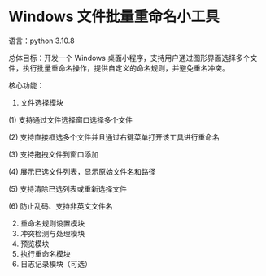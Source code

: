 #  Windows 文件批量重命名小工具

语言：python 3.10.8

总体目标：开发一个 Windows 桌面小程序，支持用户通过图形界面选择多个文件，执行批量重命名操作，提供自定义的命名规则，并避免重名冲突。

核心功能：

1. 文件选择模块

(1) 支持通过文件选择窗口选择多个文件

(2) 支持直接框选多个文件并且通过右键菜单打开该工具进行重命名

(3) 支持拖拽文件到窗口添加

(4) 展示已选文件列表，显示原始文件名和路径

(5) 支持清除已选列表或重新选择文件

(6) 防止乱码、支持非英文文件名

2. 重命名规则设置模块
3. 冲突检测与处理模块
4. 预览模块
5. 执行重命名模块
6. 日志记录模块（可选）
